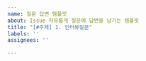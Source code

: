 ```yaml
---
name: 질문 답변 템플릿
about: Issue 자유롭게 질문에 답변을 남기는 템플릿
title: "[#주제] 1. 인터뷰질문"
labels: ''
assignees: ''

---
```



